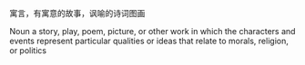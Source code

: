 寓言，有寓意的故事，讽喻的诗词图画

Noun
a story, play, poem, picture, or other work in which the characters and events represent particular qualities or ideas that relate to morals, religion, or politics
